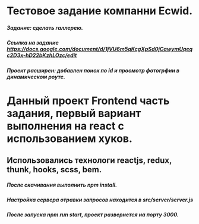 # Тестовое задание компанни Ecwid.
##### Задание: сделать галлерею.
##### Ссылка на задание https://docs.google.com/document/d/1jVU6m5qKcgXpSd0jCawymUqeqc2D3x-hD22bKzhLOzc/edit
##### Проект расширен: добавлен поиск по id и просмотр фотогрфии в динамическом роуте.
# Данный проект Frontend часть задания, первый вариант выполнения на react с использованием хуков.
## Использовались технологи reactjs, redux, thunk, hooks, scss, bem.
##### После скачивания выполнить npm install.
##### Настройка сервера отравки запросов находится в src/server/server.js
##### После запуска npm run start, проект развернется на порту 3000.
